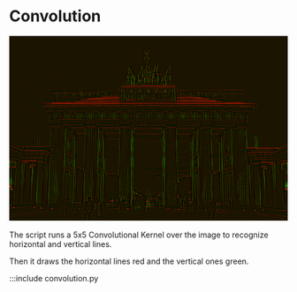 
# Convolution

![](../images/convolution.png)

The script runs a 5x5 Convolutional Kernel over the image to recognize horizontal and vertical lines.

Then it draws the horizontal lines red and the vertical ones green.

:::include convolution.py
